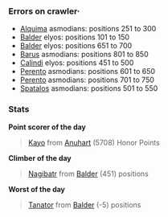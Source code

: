 ### Errors on crawler·
- [Alquima](/#/ranking/Alquima) asmodians: positions 251 to 300
- [Balder](/#/ranking/Balder) elyos: positions 101 to 150
- [Balder](/#/ranking/Balder) elyos: positions 651 to 700
- [Barus](/#/ranking/Barus) asmodians: positions 801 to 850
- [Calindi](/#/ranking/Calindi) elyos: positions 451 to 500
- [Perento](/#/ranking/Perento) asmodians: positions 601 to 650
- [Perento](/#/ranking/Perento) asmodians: positions 701 to 750
- [Spatalos](/#/ranking/Spatalos) asmodians: positions 501 to 550


### Stats

**Point scorer of the day**
>[Kayo](/#/character/Anuhart/1163011) from [Anuhart](/#/ranking/Anuhart)  (5708) Honor Points


**Climber of the day**
>[Nagibatr](/#/character/Balder/1000251) from [Balder](/#/ranking/Balder)  (451) positions


**Worst of the day**
>[Tanator](/#/character/Balder/792211) from [Balder](/#/ranking/Balder)  (-5) positions


